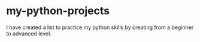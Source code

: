 # my-python-projects
I have created a list to practice my python skills by creating from a beginner to advanced level.

